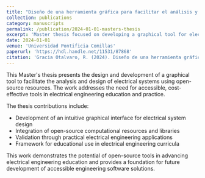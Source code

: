```yaml
---
title: "Diseño de una herramienta gráfica para facilitar el análisis y diseño de sistemas eléctricos basada en recursos de código abierto"
collection: publications
category: manuscripts
permalink: /publication/2024-01-01-masters-thesis
excerpt: 'Master thesis focused on developing a graphical tool for electrical systems analysis and design based on open-source resources.'
date: 2024-01-01
venue: 'Universidad Pontificia Comillas'
paperurl: 'https://hdl.handle.net/11531/87868'
citation: 'Gracia Otalvaro, R. (2024). Diseño de una herramienta gráfica para facilitar el análisis y diseño de sistemas eléctricos basada en recursos de código abierto [Master thesis, Universidad Pontificia Comillas].'
---
```


This Master's thesis presents the design and development of a graphical tool to facilitate the analysis and design of electrical systems using open-source resources. The work addresses the need for accessible, cost-effective tools in electrical engineering education and practice.

The thesis contributions include:
- Development of an intuitive graphical interface for electrical system design
- Integration of open-source computational resources and libraries
- Validation through practical electrical engineering applications
- Framework for educational use in electrical engineering curricula

This work demonstrates the potential of open-source tools in advancing electrical engineering education and provides a foundation for future development of accessible engineering software solutions. 